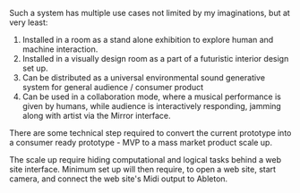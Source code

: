 Such a system has multiple use cases not limited by my imaginations, but at very least:
1. Installed in a room as a stand alone exhibition to explore human and machine interaction. 
2. Installed in a visually design room as a part of a futuristic interior design set up.
3. Can be distributed as a universal environmental sound generative system for general audience / consumer product
4. Can be used in a collaboration mode, where a musical performance is given by humans, while audience is interactively responding, jamming along with artist via the Mirror interface.

There are some technical step required to convert the current prototype into a consumer ready prototype - MVP to a mass market product scale up.

The scale up require hiding computational and logical tasks behind a web site interface. Minimum set up will then require, to open a web site, start camera, and connect the web site's Midi output to Ableton.